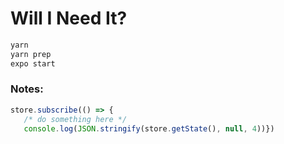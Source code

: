 # Will I Need It?

```bash
yarn
yarn prep
expo start
```

### Notes:

```js
store.subscribe(() => {
   /* do something here */
   console.log(JSON.stringify(store.getState(), null, 4))})
```

